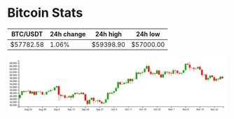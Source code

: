 # Bitcoin Stats

BTC/USDT|24h change|24h high|24h low|
|---|---|---|---|
|$57782.58|1.06%|$59398.90|$57000.00|

<img src="./chart.svg">
